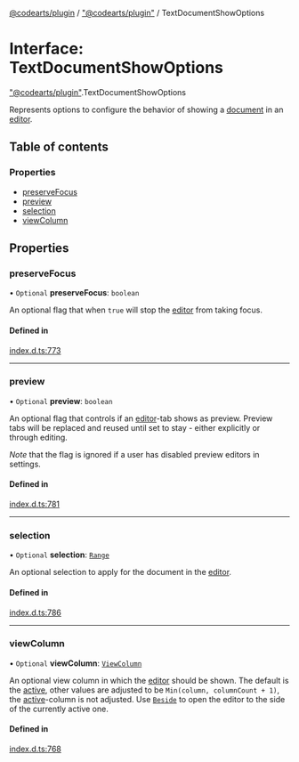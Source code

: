 [@codearts/plugin](../README.md) / ["@codearts/plugin"](../modules/_codearts_plugin_.md) / TextDocumentShowOptions

# Interface: TextDocumentShowOptions

["@codearts/plugin"](../modules/_codearts_plugin_.md).TextDocumentShowOptions

Represents options to configure the behavior of showing a [document](codearts_plugin_.TextDocument.md) in an [editor](codearts_plugin_.TextEditor.md).

## Table of contents

### Properties

- [preserveFocus](codearts_plugin_.TextDocumentShowOptions.md#preservefocus)
- [preview](codearts_plugin_.TextDocumentShowOptions.md#preview)
- [selection](codearts_plugin_.TextDocumentShowOptions.md#selection)
- [viewColumn](codearts_plugin_.TextDocumentShowOptions.md#viewcolumn)

## Properties

### preserveFocus

• `Optional` **preserveFocus**: `boolean`

An optional flag that when `true` will stop the [editor](codearts_plugin_.TextEditor.md) from taking focus.

#### Defined in

[index.d.ts:773](https://github.com/xyz-fish/cloudide-plugin-api/blob/9927cd6/index.d.ts#L773)

___

### preview

• `Optional` **preview**: `boolean`

An optional flag that controls if an [editor](codearts_plugin_.TextEditor.md)-tab shows as preview. Preview tabs will
be replaced and reused until set to stay - either explicitly or through editing.

*Note* that the flag is ignored if a user has disabled preview editors in settings.

#### Defined in

[index.d.ts:781](https://github.com/xyz-fish/cloudide-plugin-api/blob/9927cd6/index.d.ts#L781)

___

### selection

• `Optional` **selection**: [`Range`](../classes/codearts_plugin_.Range.md)

An optional selection to apply for the document in the [editor](codearts_plugin_.TextEditor.md).

#### Defined in

[index.d.ts:786](https://github.com/xyz-fish/cloudide-plugin-api/blob/9927cd6/index.d.ts#L786)

___

### viewColumn

• `Optional` **viewColumn**: [`ViewColumn`](../enums/codearts_plugin_.ViewColumn.md)

An optional view column in which the [editor](codearts_plugin_.TextEditor.md) should be shown.
The default is the [active](../enums/codearts_plugin_.ViewColumn.md#active), other values are adjusted to
be `Min(column, columnCount + 1)`, the [active](../enums/codearts_plugin_.ViewColumn.md#active)-column is
not adjusted. Use [`Beside`](../enums/codearts_plugin_.ViewColumn.md#beside) to open the
editor to the side of the currently active one.

#### Defined in

[index.d.ts:768](https://github.com/xyz-fish/cloudide-plugin-api/blob/9927cd6/index.d.ts#L768)
